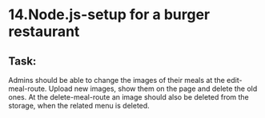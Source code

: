 # 14.Node.js-setup for a burger restaurant
## Task:
Admins should be able to change the images of their meals at the edit-meal-route.
Upload new images, show them on the page and delete the old ones.
At the delete-meal-route an image should also be deleted from the storage, when the related menu is deleted.
